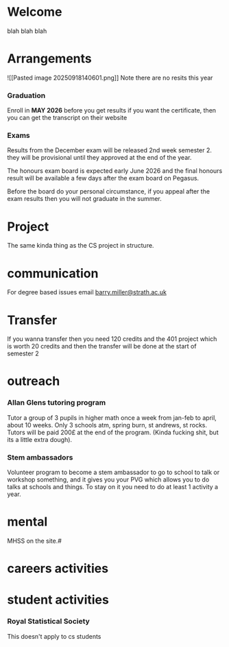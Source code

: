 
# Welcome
blah blah blah
# Arrangements
![[Pasted image 20250918140601.png]]
Note there are no resits this year

### Graduation

Enroll in **MAY 2026** before you get results if you want the certificate, then you can get the transcript on their website
### Exams
Results from the December exam will be released 2nd week semester 2. they will be provisional until they approved at the end of the year.

The honours exam board is expected early June 2026 and the final honours result will be available a few days after the exam board on Pegasus.

Before the board do your personal circumstance, if you appeal after the exam results then you will not graduate in the summer.
# Project

The same kinda thing as the CS project in structure.
# communication
For degree based issues email barry.miller@strath.ac.uk
# Transfer
If you wanna transfer then you need 120 credits and the 401 project which is worth 20 credits and then the transfer will be done at the start of semester 2
# outreach
### Allan Glens tutoring program
Tutor a group of 3 pupils in higher math once a week from jan-feb to april, about 10 weeks. Only 3 schools atm, spring burn, st andrews, st rocks. Tutors will be paid 200£ at the end of the program. (Kinda fucking shit, but its a little extra dough).
### Stem ambassadors
Volunteer program to become a stem ambassador to go to school to talk or workshop something, and it gives you your PVG which allows you to do talks at schools and things. To stay on it you need to do at least 1 activity a year.
# mental 
MHSS on the site.#
# careers activities
# student activities

### Royal Statistical Society
This doesn't apply to cs students 
